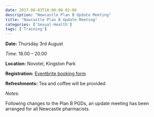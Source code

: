```yaml
---
date: 2017-08-03T18:00:00-02:00
description: "Newcastle Plan B Update Meeting"
title: "Newcastle Plan B Update Meeting"
categories: ['Sexual-Health']
tags: ['Training']
---
```


<b>Date:</b> Thursday 3rd August

*Time:* 18.00 – 20.00

<b>Location:</b> Novotel, Kingston Park

<b>Registration:</b> <A HREF="https://www.eventbrite.co.uk/e/newcastle-plan-b-pgd-update-tickets-36143924451">Eventbrite booking form</A>

<b>Refreshments:</b> Tea and coffee will be provided

*Notes:*

Following changes to the Plan B PGDs, an update meeting has been arranged for all Newcastle pharmacists.
